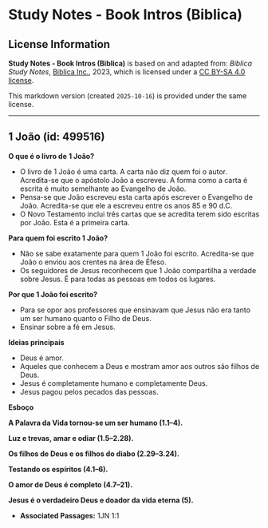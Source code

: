 # Study Notes - Book Intros (Biblica)

## License Information

**Study Notes - Book Intros (Biblica)** is based on and adapted from: _Biblica Study Notes_, [Biblica Inc.](https://www.biblica.com/), 2023, which is licensed under a [CC BY-SA 4.0 license](https://creativecommons.org/licenses/by-sa/4.0/legalcode.en).

This markdown version (created `2025-10-16`) is provided under the same license.



--------------------------------

## 1 João (id: 499516)

**O que é o livro de** **1 João?**

* O livro de 1 João é uma carta. A carta não diz quem foi o autor. Acredita\-se que o apóstolo João a escreveu. A forma como a carta é escrita é muito semelhante ao Evangelho de João.
* Pensa\-se que João escreveu esta carta após escrever o Evangelho de João. Acredita\-se que ele a escreveu entre os anos 85 e 90 d.C.
* O Novo Testamento inclui três cartas que se acredita terem sido escritas por João. Esta é a primeira carta.

**Para quem foi escrito 1** **João?**

* Não se sabe exatamente para quem 1 João foi escrito. Acredita\-se que João o enviou aos crentes na área de Éfeso.
* Os seguidores de Jesus reconhecem que 1 João compartilha a verdade sobre Jesus. É para todas as pessoas em todos os lugares.

**Por que 1 João foi escrito?**

* Para se opor aos professores que ensinavam que Jesus não era tanto um ser humano quanto o Filho de Deus.
* Ensinar sobre a fé em Jesus.

**Ideias principais**

* Deus é amor.
* Aqueles que conhecem a Deus e mostram amor aos outros são filhos de Deus.
* Jesus é completamente humano e completamente Deus.
* Jesus pagou pelos pecados das pessoas.

**Esboço**

**A Palavra da Vida tornou\-se um ser humano (1\.1–4\).**

**Luz e trevas, amar e odiar (1\.5–2\.28\).**

**Os filhos de Deus e os filhos do diabo (2\.29–3\.24\).**

**Testando os espíritos (4\.1–6\).**

**O amor de Deus é completo (4\.7–21\).**

**Jesus é o verdadeiro Deus e doador da vida eterna (5\).**

* **Associated Passages:** 1JN 1:1

